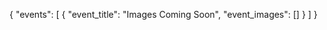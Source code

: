 {
"events": [
    {
      "event_title": "Images Coming Soon",
      "event_images": []
    }
  ]
}


